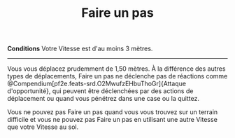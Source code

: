 ﻿---
# ATTENTION : Ne modifiez pas ce fichier
# Ce fichier est généré automatiquement par un script d'après les données du module Foundry VTT officiel et de sa traduction
title: Faire un pas
titleEn: Step
id: UHpkTuCtyaPqiCAB
group: actions
---
<p><strong>Conditions</strong> Votre Vitesse est d'au moins 3 mètres.</p><hr><p>Vous vous déplacez prudemment de 1,50 mètres. À la différence des autres types de déplacements, Faire un pas ne déclenche pas de réactions comme @Compendium[pf2e.feats-srd.O2MwufzEHbuThoGr]{Attaque d'opportunité}, qui peuvent être déclenchées par des actions de déplacement ou quand vous pénétrez dans une case ou la quittez.</p><p>Vous ne pouvez pas Faire un pas quand vous vous trouvez sur un terrain difficile et vous ne pouvez pas Faire un pas en utilisant une autre Vitesse que votre Vitesse au sol.</p>
